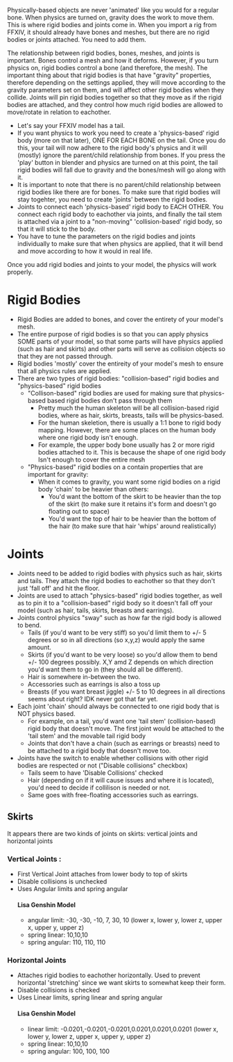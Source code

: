 Physically-based objects are never 'animated' like you would for a regular bone. When physics are turned on, gravity does the work to move them. This is where rigid bodies and joints come in. When you import a rig from FFXIV, it should already have bones and meshes, but there are no rigid bodies or joints attached. You need to add them.

The relationship between rigid bodies, bones, meshes, and joints is important. Bones control a mesh and how it deforms. However, if you turn physics on, rigid bodies control a bone (and therefore, the mesh). The important thing about that rigid bodies is that have "gravity" properties, therefore depending on the settings applied, they will move according to the gravity parameters set on them, and will affect other rigid bodies when they collide. Joints will pin rigid bodies together so that they move as if the rigid bodies are attached, and they control how much rigid bodies are allowed to move/rotate in relation to eachother.

   - Let's say your FFXIV model has a tail. 
   - If you want physics to work you need to create a 'physics-based' rigid body (more on that later), ONE FOR EACH BONE on the tail. Once you do this, your tail will now adhere to the rigid body's physics and it will (mostly) ignore the parent/child relationship from bones. If you press the 'play' button in blender and physics are turned on at this point, the tail rigid bodies will fall due to gravity and the bones/mesh will go along with it.
   - It is important to note that there is no parent/child relationship between rigid bodies like there are for bones. To make sure that rigid bodies will stay togehter, you need to create 'joints' between the rigid bodies.
   - Joints to connect each 'physics-based' rigid body to EACH OTHER. You connect each rigid body to eachother via joints, and finally the tail stem is attached via a joint to a "non-moving" 'collision-based' rigid body, so that it will stick to the body.
   - You have to tune the parameters on the rigid bodies and joints individually to make sure that when physics are applied, that it will bend and move according to how it would in real life.

Once you add rigid bodies and joints to your model, the physics will work properly. 
   

# Rigid Bodies
- Rigid Bodies are added to bones, and cover the entirety of your model's mesh.   
- The entire purpose of rigid bodies is so that you can apply physics SOME parts of your model, so that some parts will have physics applied (such as hair and skirts) and other parts will serve as collision objects so that they are not passed through.
- Rigid bodies 'mostly' cover the entireity of your model's mesh to ensure that all physics rules are applied. 
- There are two types of rigid bodies: "collision-based" rigid bodies and "physics-based" rigid bodies
   - "Collison-based" rigid bodies are used for making sure that physics-based based rigid bodies don't pass through them
      - Pretty much the human skeleton will be all collision-based rigid bodies, where as hair, skirts, breasts, tails will be physics-based.
      - For the human skeletion, there is usually a 1:1 bone to rigid body mapping. However, there are some places on the human body where one rigid body isn't enough.
      - For example, the upper body bone usually has 2 or more rigid bodies attached to it. This is because the shape of one rigid body Isn't enough to cover the entire mesh
   - "Physics-based" rigid bodies on a contain properties that are important for gravity:
      - When it comes to gravity, you want some rigid bodies on a rigid body 'chain' to be heavier than others:
          - You'd want the bottom of the skirt to be heavier than the top of the skirt (to make sure it retains it's form and doesn't go floating out to space)
          - You'd want the top of hair to be heavier than the bottom of the hair (to make sure that hair 'whips' around realistically)



# Joints
-  Joints need to be added to rigid bodies with physics such as hair, skirts and tails. They attach the rigid bodies to eachother so that they don't just 'fall off' and hit the floor.
-  Joints are used to attach "physics-based" rigid bodies together, as well as to pin it to a "collision-based" rigid body so it doesn't fall off your model (such as hair, tails, skirts, breasts and earrings).
-  Joints control physics "sway" such as how far the rigid body is allowed to bend.
    - Tails (if you'd want to be very stiff) so you'd limit them to +/- 5 degrees or so in all directions (so x,y,z) would apply the same amount.
    - Skirts (if you'd want to be very loose) so you'd allow them to bend +/- 100 degrees possibly. X,Y amd Z depends on which direction you'd want them to go in (they should all be different).
    - Hair is somewhere in-between the two.
    - Accessories such as earrings is also a toss up
    - Breasts (if you want breast jiggle) +/- 5 to 10 degrees in all directions seems about right? IDK never got that far yet.
-  Each joint 'chain' should always be connected to one rigid body that is NOT physics based.
    - For example, on a tail, you'd want one 'tail stem' (collision-based) rigid body that doesn't move. The first joint would be attached to the 'tail stem' and the movable tail rigid body
    - Joints that don't have a chain (such as earrings or breasts) need to be attached to a rigid body that doesn't move too.
- Joints have the switch to enable whether collisions with other rigid bodies are respected or not ("Disable collisions" checkbox)
    - Tails seem to have 'Disable Collisions' checked
    - Hair (depending on if it will cause issues and where it is located), you'd need to decide if collilison is needed or not.
    - Same goes with free-floating accessories such as earrings.


## Skirts
It appears there are two kinds of joints on skirts: vertical joints and horizontal joints

### Vertical Joints :
-  First Vertical Joint attaches from lower body to top of skirts
-  Disable collisions is unchecked
-  Uses Angular limits and spring angular
    #### Lisa Genshin Model
    - angular limit: -30, -30, -10, 7, 30, 10 (lower x, lower y, lower z, upper x, upper y, upper z)
    - spring linear: 10,10,10
    - spring angular: 110, 110, 110

### Horizontal Joints
- Attaches rigid bodies to eachother horizontally. Used to prevent horizontal 'stretching' since we want skirts to somewhat keep their form.
- Disable collisions is checked
- Uses Linear limits, spring linear and spring angular
    #### Lisa Genshin Model
    - linear limit: -0.0201,-0.0201,-0.0201,0.0201,0.0201,0.0201 (lower x, lower y, lower z, upper x, upper y, upper z)
    - spring linear: 10,10,10
    - spring angular: 100, 100, 100



